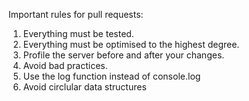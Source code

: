 Important rules for pull requests:


1. Everything must be tested.
2. Everything must be optimised to the highest degree.
3. Profile the server before and after your changes. 
4. Avoid bad practices.
5. Use the log function instead of console.log
6. Avoid circlular data structures



